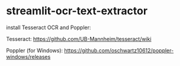 # streamlit-ocr-text-extractor

install Tesseract OCR and Poppler:

Tesseract: https://github.com/UB-Mannheim/tesseract/wiki

Poppler (for Windows): https://github.com/oschwartz10612/poppler-windows/releases

